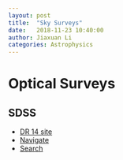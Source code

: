 ```yaml
---
layout: post
title:  "Sky Surveys"
date:   2018-11-23 10:40:00
author: Jiaxuan Li
categories: Astrophysics
---
```


# Optical Surveys
## SDSS

- [DR 14 site](http://skyserver.sdss.org/dr14/en/home.aspx)
- [Navigate](http://skyserver.sdss.org/dr14/en/tools/chart/navi.aspx)
- [Search](http://skyserver.sdss.org/dr14/en/tools/search/searchhome.aspx)